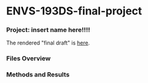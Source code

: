 # ENVS-193DS-final-project

### Project: insert name here!!!!

The rendered "final draft" is [here](https://stephanie-t-nguyen.github.io/ENVS-193DS-final-project/code/final_project_code.html).

### Files Overview

### Methods and Results 

